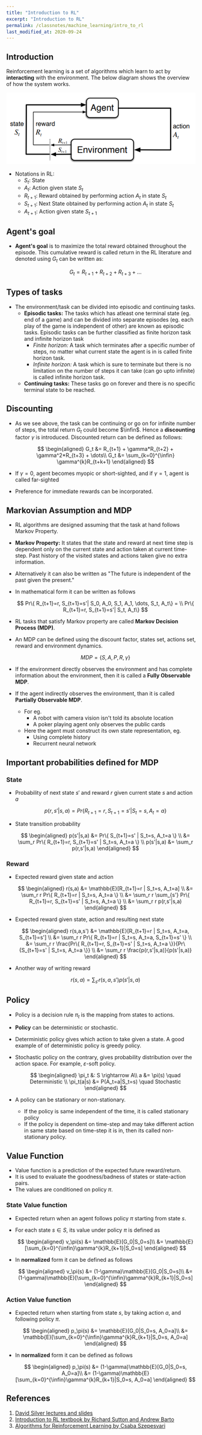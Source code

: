 ```yaml
---
title: "Introduction to RL"
excerpt: "Introduction to RL"
permalink: /classnotes/machine_learning/intro_to_rl
last_modified_at: 2020-09-24
---
```


## Introduction

Reinforcement learning is a set of algorithms which learn to act by **interacting** with the environment. The below diagram shows the overview of how the system works.

![RL World](/assets/images/classnotes/01_tml/01.png)

- Notations in RL:
  - $S_t$: State
  - $A_t$: Action given state $S_t$
  - $R_{t+1}$: Reward obtained by performing action $A_t$ in state $S_t$
  - $S_{t+1}$: Next State obtained by performing action $A_t$ in state $S_t$
  - $A_{t+1}$: Action given state $S_{t+1}$

## Agent's goal
- **Agent's goal** is to maximize the total reward obtained throughout the episode. This cumulative reward is called return in the RL literature and denoted using $G_t$ can be written as:

  $$
  G_t = R_{t+1} + R_{t+2} + R_{t+3} + \dots
  $$

## Types of tasks
- The environment/task can be divided into episodic and continuing tasks.
  - **Episodic tasks:** The tasks which has atleast one terminal state (eg. end of a game) and can be divided into separate episodes (eg. each play of the game is independent of other) are known as episodic tasks. Episodic tasks can be further classified as finite horizon task and infinite horizon task
    - *Finite horizon:* A task which terminates after a specific number of steps, no matter what current state the agent is in is called finite horizon task.
    - *Infinite horizon:* A task which is sure to terminate but there is no limitation on the number of steps it can take (can go upto infinite) is called infinite horizon task.
  - **Continuing tasks:** These tasks go on forever and there is no specific terminal state to be reached.

## Discounting
- As we see above, the task can be continuing or go on for infinite number of steps, the total return $G_t$ could become $\infin$. Hence a **discounting** factor $\gamma$ is introduced. Discounted return can be defined as follows:

  $$
  \begin{aligned}
  G_t &= R_{t+1} + \gamma*R_{t+2} + \gamma^2*R_{t+3} + \dots\\
  G_t &= \sum_{k=0}^{\infin} \gamma^{k}R_{t+k+1}
  \end{aligned}
  $$

- If $\gamma=0$, agent becomes myopic or short-sighted, and if $\gamma=1$, agent is called far-sighted
- Preference for immediate rewards can be incorporated.

## Markovian Assumption and MDP
- RL algorithms are designed assuming that the task at hand follows Markov Property.
- **Markov Property:** It states that the state and reward at next time step is dependent only on the current state and action taken at current time-step. Past history of the visited states and actions taken give no extra information.
- Alternatively it can also be written as "The future is independent of the past given the present."
- In mathematical form it can be written as follows
  
  $$
  Pr\{ R_{t+1}=r, S_{t+1}=s'| S_0, A_0, S_1, A_1, \dots, S_t, A_t\} = \\
  Pr\{ R_{t+1}=r, S_{t+1}=s'| S_t, A_t\}
  $$
- RL tasks that satisfy Markov property are called **Markov Decision Process (MDP)**.
- An MDP can be defined using the discount factor, states set, actions set, reward and environment dynamics.
  
  $$
  MDP = \{ S, A, P, R, \gamma \}
  $$

- If the environment directly observes the environment and has complete information about the environment, then it is called a **Fully Observable MDP**.
- If the agent indirectly observes the environment, than it is called **Partially Observable MDP**.
  - For eg. 
    - A robot with camera vision isn't told its absolute location
    - A poker playing agent only observes the public cards
  - Here the agent must construct its own state representation, eg.
    - Using complete history
    - Recurrent neural network

## Important probabilities defined for MDP
### State
- Probability of next state $s'$ and reward $r$ given current state $s$ and action $a$

  $$
  p(r,s'|s,a) = Pr\{ R_{t+1}=r, S_{t+1}=s' | S_t=s, A_t=a \}
  $$

- State transition probability
  
  $$
  \begin{aligned}
  p(s'|s,a) &= Pr\{ S_{t+1}=s' | S_t=s, A_t=a \} \\
            &= \sum_r Pr\{ R_{t+1}=r, S_{t+1}=s' | S_t=s, A_t=a \} \\
  p(s'|s,a) &= \sum_r p(r,s'|s,a)
  \end{aligned}
  $$

### Reward
- Expected reward given state and action

  $$
  \begin{aligned}
    r(s,a) &= \mathbb{E}[R_{t+1}=r | S_t=s, A_t=a] \\
           &= \sum_r r Pr\{ R_{t+1}=r | S_t=s, A_t=a \} \\
           &= \sum_r r \sum_{s'} Pr\{ R_{t+1}=r, S_{t+1}=s' | S_t=s, A_t=a \} \\
           &= \sum_r r p(r,s'|s,a)
  \end{aligned}
  $$

- Expected reward given state, action and resulting next state
  
  $$
  \begin{aligned}
    r(s,a,s') &= \mathbb{E}[R_{t+1}=r | S_t=s, A_t=a, S_{t+1}=s'] \\
           &= \sum_r r Pr\{ R_{t+1}=r | S_t=s, A_t=a, S_{t+1}=s' \} \\
           &= \sum_r r \frac{Pr\{ R_{t+1}=r, S_{t+1}=s' | S_t=s, A_t=a \}}{Pr\{S_{t+1}=s' | S_t=s, A_t=a \}} \\
           &= \sum_r r \frac{p(r,s'|s,a)}{p(s'|s,a)}
  \end{aligned}
  $$

- Another way of writing reward

  $$
  r(s,a) = \sum_{s'} r(s,a,s')p(s'|s,a)
  $$

## Policy
- Policy is a decision rule $\pi_t$ is the mapping from states to actions.
- **Policy** can be deterministic or stochastic.
- Deterministic policy gives which action to take given a state. A good example of of deterministic policy is greedy policy.
- Stochastic policy on the contrary, gives probability distribution over the action space. For example, $\varepsilon$-soft policy.
  
  $$
  \begin{aligned}
  \pi_t &: S \rightarrow A\\
  a &= \pi(s) \quad Deterministic \\
  \pi_t(a|s) &= P(A_t=a|S_t=s) \quad Stochastic
  \end{aligned}
  $$
- A policy can be stationary or non-stationary.
  - If the policy is same independent of the time, it is called stationary policy
  - If the policy is dependent on time-step and may take different action in same state based on time-step it is in, then its called non-stationary policy.

## Value Function

- Value function is a prediction of the expected future reward/return.
- It is used to evaluate the goodness/badness of states or state-action pairs.
- The values are conditioned on policy $\pi$.

### State Value function
- Expected return when an agent follows policy $\pi$ starting from state $s$.
- For each state $s \in S$, its value under policy $\pi$ is defined as 
  
  $$
  \begin{aligned}
    v_\pi(s) &= \mathbb{E}[G_0|S_0=s]\\
             &= \mathbb{E}[\sum_{k=0}^{\infin}\gamma^{k}R_{k+1}|S_0=s]
  \end{aligned}
  $$
- In **normalized** form it can be defined as follows
  
  $$
  \begin{aligned}
    v_\pi(s) &= (1-\gamma)\mathbb{E}[G_0|S_0=s]\\
             &= (1-\gamma)\mathbb{E}[\sum_{k=0}^{\infin}\gamma^{k}R_{k+1}|S_0=s]
  \end{aligned}
  $$

### Action Value function
- Expected return when starting from state $s$, by taking action $a$, and following policy $\pi$.

  $$
  \begin{aligned}
    p_\pi(s) &= \mathbb{E}[G_0|S_0=s, A_0=a]\\
             &= \mathbb{E}[\sum_{k=0}^{\infin}\gamma^{k}R_{k+1}|S_0=s, A_0=a]
  \end{aligned}
  $$
- In **normalized** form it can be defined as follows

  $$
  \begin{aligned}
    p_\pi(s) &= (1-\gamma)\mathbb{E}[G_0|S_0=s, A_0=a]\\
             &= (1-\gamma)\mathbb{E}[\sum_{k=0}^{\infin}\gamma^{k}R_{k+1}|S_0=s, A_0=a]
  \end{aligned}
  $$




## References
1. [David Silver lectures and slides](https://www.youtube.com/playlist?list=PLqYmG7hTraZBiG_XpjnPrSNw-1XQaM_gB)
2. [Introduction to RL textbook by Richard Sutton and Andrew Barto](http://www.incompleteideas.net/book/the-book-2nd.html)
3. [Algorithms for Reinforcement Learning by Csaba Szepesvari](https://sites.ualberta.ca/~szepesva/rlbook.html)




